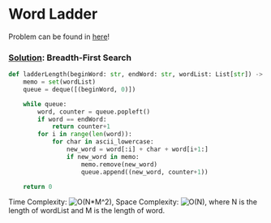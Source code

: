 # Word Ladder

Problem can be found in [here](https://leetcode.com/problems/word-ladder)!

### [Solution](/Graph/127-WordLadder/solution.py): Breadth-First Search

```python
def ladderLength(beginWord: str, endWord: str, wordList: List[str]) -> int:
    memo = set(wordList)
    queue = deque([(beginWord, 0)])

    while queue:
        word, counter = queue.popleft()
        if word == endWord:
            return counter+1
        for i in range(len(word)):
            for char in ascii_lowercase:
                new_word = word[:i] + char + word[i+1:]
                if new_word in memo:
                    memo.remove(new_word)
                    queue.append((new_word, counter+1))

    return 0
```

Time Complexity: ![O(N*M^2)](<https://latex.codecogs.com/svg.image?\inline&space;O(N\cdot&space;M^2)>), Space Complexity: ![O(N)](<https://latex.codecogs.com/svg.image?\inline&space;O(N)>), where N is the length of wordList and M is the length of word.
